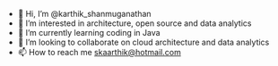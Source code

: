 - 👋 Hi, I’m @karthik_shanmuganathan
- 👀 I’m interested in architecture, open source and data analytics
- 🌱 I’m currently learning coding in Java
- 💞️ I’m looking to collaborate on cloud architecture and data analytics
- 📫 How to reach me skaarthik@hotmail.com

<!---
karthikshanmuganathan/karthikshanmuganathan is a ✨ special ✨ repository because its `README.md` (this file) appears on your GitHub profile.
You can click the Preview link to take a look at your changes.
--->
